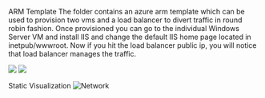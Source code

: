 ARM Template
The folder contains an azure arm template which can be used to provision two vms and a load balancer to divert traffic in round robin fashion.
Once provisioned you can go to the individual Windows Server VM and install IIS and change the default IIS home page located in inetpub/wwwroot.
Now if you hit the load balancer public ip, you will notice that load balancer manages the traffic.

<a href="https://azuredeploy.net/" target="_blank"><img src="http://azuredeploy.net/deploybutton.png"/></a>
<a href="http://armviz.io/#/?load=https%3A%2F%2Fraw.githubusercontent.com%2Farghya-chowdhury%2FAzureSamples%2Fblob%2Fmaster%2FARMVMTemplate%2Fazuredeploy.json" target="_blank">
    <img src="http://armviz.io/visualizebutton.png"/>
</a>

Static Visualization
![Network](https://github.com/arghya-chowdhury/AzureSamples/blob/master/ARMVMTemplate/Network.png)



